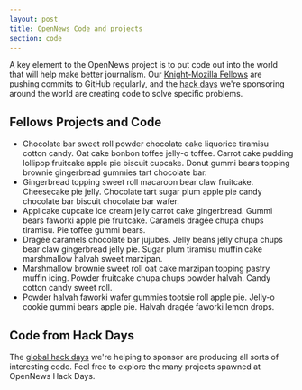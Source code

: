 ```yaml
---
layout: post
title: OpenNews Code and projects
section: code
---
```


<p class="bodybig">A key element to the OpenNews project is to put code out into the world that will help make better journalism. Our <a href="/fellowships">Knight-Mozilla Fellows</a> are pushing commits to GitHub regularly, and the <a href="/hackdays.html">hack days</a> we're sponsoring around the world are creating code to solve specific problems.</p>
<div id="fellowcode">
<h2>Fellows Projects and Code</h2>
<ul>
<li>Chocolate bar sweet roll powder chocolate cake liquorice tiramisu cotton candy. Oat cake bonbon toffee jelly-o toffee. Carrot cake pudding lollipop fruitcake apple pie biscuit cupcake. Donut gummi bears topping brownie gingerbread gummies tart chocolate bar.

<li>Gingerbread topping sweet roll macaroon bear claw fruitcake. Cheesecake pie jelly. Chocolate tart sugar plum apple pie candy chocolate bar biscuit chocolate bar wafer.

<li>Applicake cupcake ice cream jelly carrot cake gingerbread. Gummi bears faworki apple pie fruitcake. Caramels dragée chupa chups tiramisu. Pie toffee gummi bears.

<li>Dragée caramels chocolate bar jujubes. Jelly beans jelly chupa chups bear claw gingerbread jelly pie. Sugar plum tiramisu muffin cake marshmallow halvah sweet marzipan.

<li>Marshmallow brownie sweet roll oat cake marzipan topping pastry muffin icing. Powder fruitcake chupa chups powder halvah. Candy cotton candy sweet roll.

<li>Powder halvah faworki wafer gummies tootsie roll apple pie. Jelly-o cookie gummi bears apple pie. Halvah dragée faworki lemon drops.
</ul>
</div>
<h2>Code from Hack Days</h2>
<p>The <a href="/hackdays.html">global hack days</a> we're helping to sponsor are producing all sorts of interesting code. Feel free to explore the many projects spawned at OpenNews Hack Days.  
<div id="hackcode" class="multicolumn">
<ul id="daycode">
</ul>
</div>

<script type="text/javascript" src="media/js/tabletop.js"></script>

<script type="text/javascript">

$('<div id="preload"></div>').html('<img src="/media/img/ajax-loader.gif" alt="loading data" />').prependTo($('#hackcode'));
    
      window.onload = function() { init() };

      var public_spreadshseet_url = 'https://docs.google.com/spreadsheet/pub?key=0Anp-zgGKPxl7dFRBeHFiN2RIRmtablN1aFpwM05hM1E&output=html';

      $(document).ready( function() {
        Tabletop.init( { key: public_spreadshseet_url,
                         callback: showInfo,
                         debug: true } )
      });
      
        
      function showInfo() {   
      
       $('#preload').hide();     
        
        $.each( Tabletop.sheets("projects").all(), function(i, codeday) {
          var code_li = $('<li><a href="' + codeday.repo +'">' + codeday.name + '</a><br>' + codeday.description + '<br><small>Created at <a href="' + codeday.daylink + '">' + codeday.hackday +'</small></li>')
          code_li.appendTo("#daycode");
          
 		});
 		 		
 		         
      };
      
</script>